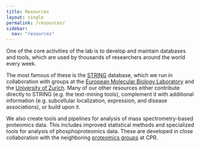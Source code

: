 ```yaml
---
title: Resources
layout: single
permalink: /resources/
sidebar:
  nav: "resources"
---
```


One of the core activities of the lab is to develop and maintain databases and tools, which are used by thousands of researchers around the world every week.

The most famous of these is the [STRING](https://string-db.org/) database, which we run in collaboration with groups at the [European Molecular Biology Laboratory](https://www.embl.de/) and the [University of Zurich](https://www.uzh.ch/en.html). Many of our other resources either contribute directly to STRING (e.g. the text-mining tools), complement it with additional information (e.g. subcellular localization, expression, and disease associations), or build upon it.

We also create tools and pipelines for analysis of mass spectrometry-based proteomics data. This includes improved statistical methods and specialized tools for analysis of phosphoproteomics data. These are developed in close collaboration with the neighboring [proteomics groups](http://www.cpr.ku.dk/research/proteomics/) at CPR.
